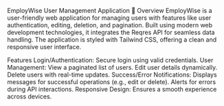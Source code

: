 EmployWise User Management Application
🚀 Overview
EmployWise is a user-friendly web application for managing users with features like user authentication, editing, deletion, and pagination. Built using modern web development technologies, it integrates the Reqres API for seamless data handling. The application is styled with Tailwind CSS, offering a clean and responsive user interface.

 Features
Login/Authentication: Secure login using valid credentials.
User Management:
View a paginated list of users.
Edit user details dynamically.
Delete users with real-time updates.
Success/Error Notifications:
Displays messages for successful operations (e.g., edit or delete).
Alerts for errors during API interactions.
Responsive Design: Ensures a smooth experience across devices.

